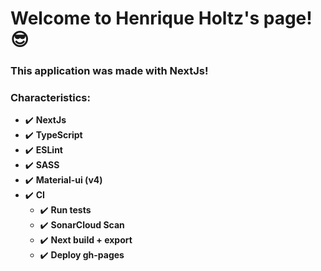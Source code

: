 # Welcome to Henrique Holtz's page! :sunglasses:

### This application was made with **NextJs**!

### Characteristics:

- :heavy_check_mark: **NextJs**
- :heavy_check_mark: **TypeScript**
- :heavy_check_mark: **ESLint**
- :heavy_check_mark: **SASS**
- :heavy_check_mark: **Material-ui (v4)**
- :heavy_check_mark: **CI**
  - :heavy_check_mark: **Run tests**
  - :heavy_check_mark: **SonarCloud Scan**
  - :heavy_check_mark: **Next build + export**
  - :heavy_check_mark: **Deploy gh-pages**
